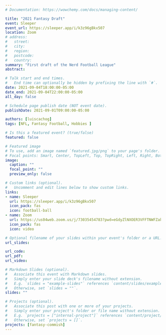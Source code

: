 ```yaml
---
# Documentation: https://wowchemy.com/docs/managing-content/

title: "2021 Fantasy Draft"
event: Sleeper
event_url: https://sleeper.app/i/k3z96gBkx507
location: Zoom
# address:
#   street:
#   city:
#   region:
#   postcode:
#   country:
summary: "First draft of the Nerd Football League"
abstract:

# Talk start and end times.
#   End time can optionally be hidden by prefixing the line with `#`.
date: 2021-09-04T18:00:00-05:00
date_end: 2021-09-04T22:00:00-05:00
all_day: false

# Schedule page publish date (NOT event date).
publishDate: 2021-09-01T09:00:00-05:00

authors: [luiscachog]
tags: [NFL, Fantasy Football, Hobbies ]

# Is this a featured event? (true/false)
featured: false

# Featured image
# To use, add an image named `featured.jpg/png` to your page's folder.
# Focal points: Smart, Center, TopLeft, Top, TopRight, Left, Right, BottomLeft, Bottom, BottomRight.
image:
  caption: ""
  focal_point: ""
  preview_only: false

# Custom links (optional).
#   Uncomment and edit lines below to show custom links.
links:
- name: Sleeper
  url: https://sleeper.app/i/k3z96gBkx507
  icon_pack: fas
  icon: football-ball
- name: Zoom
  url: https://us04web.zoom.us/j/73035454783?pwd=eGdyZlNXOER3VFFTNWFZakVKSHRBUT09
  icon_pack: fas
  icon: video

# Optional filename of your slides within your event's folder or a URL.
url_slides:

url_code:
url_pdf:
url_video:

# Markdown Slides (optional).
#   Associate this event with Markdown slides.
#   Simply enter your slide deck's filename without extension.
#   E.g. `slides = "example-slides"` references `content/slides/example-slides.md`.
#   Otherwise, set `slides = ""`.
slides: ""

# Projects (optional).
#   Associate this post with one or more of your projects.
#   Simply enter your project's folder or file name without extension.
#   E.g. `projects = ["internal-project"]` references `content/project/deep-learning/index.md`.
#   Otherwise, set `projects = []`.
projects: [fantasy-commish]
---
```


